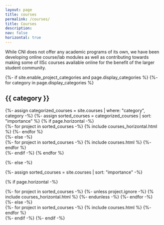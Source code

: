 ```yaml
---
layout: page
title: courses
permalink: /courses/
title: Courses
description: 
nav: false
horizontal: true
---
```


While CNI does not offer any academic programs of its own, we have been developing online course/lab modules as well as contributing towards making some of IISc courses available online for the benefit of the larger student community.



<!-- pages/courses.md -->
<div class="courses">
{%- if site.enable_project_categories and page.display_categories %}
  <!-- Display categorized courses -->
  {%- for category in page.display_categories %}
  <h2 class="category">{{ category }}</h2>
  {%- assign categorized_courses = site.courses | where: "category", category -%}
  {%- assign sorted_courses = categorized_courses | sort: "importance" %}
  <!-- Generate cards for each project -->
  {% if page.horizontal -%}
  <div class="container">
    <div class="row row-cols-2">
    {%- for project in sorted_courses -%}
      {% include courses_horizontal.html %}
    {%- endfor %}
    </div>
  </div>
  {%- else -%}
  <div class="grid">
    {%- for project in sorted_courses -%}
      {% include courses.html %}
    {%- endfor %}
  </div>
  {%- endif -%}
  {% endfor %}

{%- else -%}
<!-- Display courses without categories -->
  {%- assign sorted_courses = site.courses | sort: "importance" -%}
  <!-- Generate cards for each project -->
  {% if page.horizontal -%}
  <div class="container">
    <div class="row row-cols-1  ">
    {%- for project in sorted_courses -%}
    {%- unless project.ignore -%}
      {% include courses_horizontal.html %}
    {%- endunless -%}
    {%- endfor -%}
    </div>
  </div>
  {%- else -%}
  <div class="grid">
    {%- for project in sorted_courses -%}
      {% include courses.html %}
    {%- endfor %}
  </div>
  {%- endif -%}
{%- endif -%}
</div>
